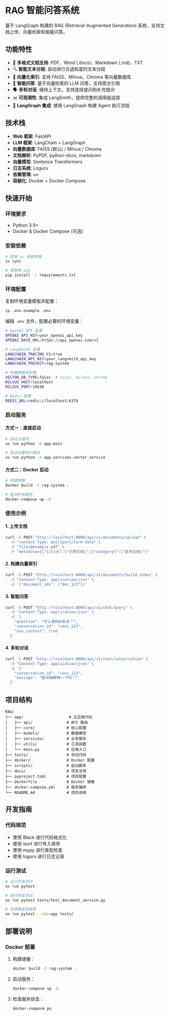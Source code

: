 # RAG 智能问答系统

基于 LangGraph 构建的 RAG (Retrieval-Augmented Generation) 系统，支持文档上传、向量检索和智能问答。

## 功能特性

- 📄 **多格式文档支持**: PDF、Word (.docx)、Markdown (.md)、TXT
- 🔍 **智能文本分段**: 自动进行合适粒度的文本分段
- 🧠 **向量化索引**: 支持 FAISS、Milvus、Chroma 等向量数据库
- 💬 **智能问答**: 基于向量检索的 LLM 问答，支持原文引用
- 🗣️ **多轮对话**: 保持上下文，支持连续提问和补充提问
- 📊 **可观测性**: 集成 LangSmith，提供完整的调用链追踪
- 🚀 **LangGraph 集成**: 使用 LangGraph 构建 Agent 执行流程

## 技术栈

- **Web 框架**: FastAPI
- **LLM 框架**: LangChain + LangGraph
- **向量数据库**: FAISS (默认) / Milvus / Chroma
- **文档解析**: PyPDF, python-docx, markdown
- **向量模型**: Sentence Transformers
- **日志系统**: Loguru
- **依赖管理**: uv
- **容器化**: Docker + Docker Compose

## 快速开始

### 环境要求

- Python 3.9+
- Docker & Docker Compose (可选)

### 安装依赖

```bash
# 使用 uv 安装依赖
uv sync

# 或使用 pip
pip install -r requirements.txt
```

### 环境配置

复制环境变量模板并配置：

```bash
cp .env.example .env
```

编辑 `.env` 文件，配置必要的环境变量：

```bash
# OpenAI API 配置
OPENAI_API_KEY=your_openai_api_key
OPENAI_BASE_URL=https://api.openai.com/v1

# LangSmith 配置
LANGCHAIN_TRACING_V2=true
LANGCHAIN_API_KEY=your_langsmith_api_key
LANGCHAIN_PROJECT=rag-system

# 向量数据库配置
VECTOR_DB_TYPE=faiss  # faiss, milvus, chroma
MILVUS_HOST=localhost
MILVUS_PORT=19530

# Redis 配置
REDIS_URL=redis://localhost:6379
```

### 启动服务

#### 方式一：直接启动

```bash
# 启动主服务
uv run python -m app.main

# 启动向量索引服务
uv run python -m app.services.vector_service
```

#### 方式二：Docker 启动

```bash
# 构建镜像
docker build -t rag-system .

# 启动所有服务
docker-compose up -d
```

### 使用示例

#### 1. 上传文档

```bash
curl -X POST "http://localhost:8000/api/v1/documents/upload" \
  -H "Content-Type: multipart/form-data" \
  -F "file=@example.pdf" \
  -F "metadata={\"title\":\"示例文档\",\"category\":\"技术文档\"}"
```

#### 2. 构建向量索引

```bash
curl -X POST "http://localhost:8000/api/v1/documents/build-index" \
  -H "Content-Type: application/json" \
  -d '{"document_ids": ["doc_123"]}'
```

#### 3. 智能问答

```bash
curl -X POST "http://localhost:8000/api/v1/chat/query" \
  -H "Content-Type: application/json" \
  -d '{
    "question": "什么是RAG系统？",
    "conversation_id": "conv_123",
    "use_context": true
  }'
```

#### 4. 多轮对话

```bash
curl -X POST "http://localhost:8000/api/v1/chat/conversation" \
  -H "Content-Type: application/json" \
  -d '{
    "conversation_id": "conv_123",
    "message": "能详细解释一下吗？"
  }'
```

## 项目结构

```
RAG/
├── app/                    # 主应用代码
│   ├── api/               # API 路由
│   ├── core/              # 核心配置
│   ├── models/            # 数据模型
│   ├── services/          # 业务服务
│   ├── utils/             # 工具函数
│   └── main.py            # 应用入口
├── tests/                 # 测试代码
├── docker/                # Docker 配置
├── scripts/               # 启动脚本
├── docs/                  # 项目文档
├── pyproject.toml         # 项目配置
├── Dockerfile             # Docker 镜像
├── docker-compose.yml     # 服务编排
└── README.md              # 项目说明
```

## 开发指南

### 代码规范

- 使用 Black 进行代码格式化
- 使用 isort 进行导入排序
- 使用 mypy 进行类型检查
- 使用 loguru 进行日志记录

### 运行测试

```bash
# 运行所有测试
uv run pytest

# 运行特定测试
uv run pytest tests/test_document_service.py

# 生成覆盖率报告
uv run pytest --cov=app tests/
```

## 部署说明

### Docker 部署

1. 构建镜像：
   ```bash
   docker build -t rag-system .
   ```

2. 启动服务：
   ```bash
   docker-compose up -d
   ```

3. 检查服务状态：
   ```bash
   docker-compose ps
   ```
